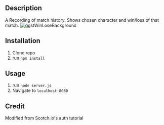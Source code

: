 ## Description
A Recording of match history. Shows chosen character and win/loss of that match.
![ggstWinLoseBackground](https://user-images.githubusercontent.com/112410929/201448557-4ad7c437-b666-4ca4-ab02-1aedba737f83.jpg)

## Installation

1. Clone repo
2. run `npm install`

## Usage

1. run `node server.js`
2. Navigate to `localhost:8080`

## Credit

Modified from Scotch.io's auth tutorial

